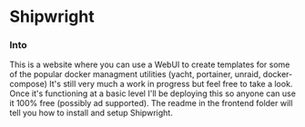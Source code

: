 # Shipwright

### Into
This is a website where you can use a WebUI to create templates for some of the popular docker managment utilities (yacht, portainer, unraid, docker-compose) It's still very much a work in progress but feel free to take a look. Once it's functioning at a basic level I'll be deploying this so anyone can use it 100% free (possibly ad supported). The readme in the frontend folder will tell you how to install and setup Shipwright.